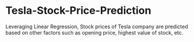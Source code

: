 # Tesla-Stock-Price-Prediction
Leveraging Linear Regression, Stock prices of Tesla company are predicted based on other factors such as opening price, highest value of stock, etc.
